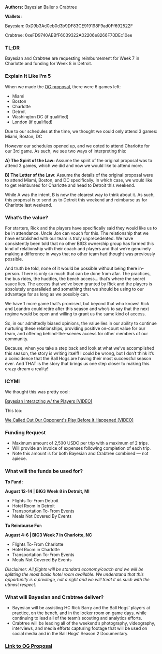 **Authors:** Bayesian Baller x Crabtree

**Wallets:**

Bayesian: 0xD9b3Ad0eb0d3b9DF83CE919198F9ad0Ff692522F

Crabtree: 0xeFD9740AEBfF6039322A02206e8266F70DEc10ee

### TL;DR

Bayesian and Crabtree are requesting reimbursement for Week 7 in Charlotte and funding for Week 8 in Detroit.

### Explain It Like I’m 5

When we made the [OG proposal](https://snapshot.org/#/krausehouse.eth/proposal/0xf02fc5a52c9a9798b51de353e94684c94fee0fd6ce804c81cf4b33b90b53b59b), there were 6 games left:

- Miami
- Boston
- Charlotte
- Detroit
- Washington DC (if qualified)
- London (if qualified)

Due to our schedules at the time, we thought we could only attend 3 games: Miami, Boston, DC

However our schedules opened up, and we opted to attend Charlotte for our 3rd game. As such, we see two ways of interpreting this:

**A) The Spirit of the Law:** Assume the spirit of the original proposal was to attend 3 games, which we did and now we would like to attend more.

**B) The Letter of the Law:** Assume the details of the original proposal were to attend Miami, Boston, and DC specifically. In which case, we would like to get reimbursed for Charlotte and head to Detroit this weekend.

While A was the intent, B is now the clearest way to think about it. As such, this proposal is to send us to Detroit this weekend and reimburse us for Charlotte last weekend.

### What’s the value?

For starters, Rick and the players have specifically said they would like us to be in attendance. Uncle Jon can vouch for this. The relationship that we have established with our team is truly unprecedented. We have consistently been told that no other BIG3 ownership group has formed this kind of relationship with their coach and players and that we’re genuinely making a difference in ways that no other team had thought was previously possible.

And truth be told, none of it would be possible without being there in-person. There is only so much that can be done from afar. The practices, the bus rides, the huddles, the bench access… that’s where the secret sauce lies. The access that we’ve been granted by Rick and the players is absolutely unparalleled and something that we should be using to our advantage for as long as we possibly can.

We have 1 more game that’s promised, but beyond that who knows! Rick and Leandro could retire after this season and who’s to say that the next regime would be open and willing to grant us the same kind of access.

So, in our admittedly biased opinions, the value lies in our ability to continue nurturing these relationships, providing positive on-court value for our team, and offering behind-the-scenes access for other members of our community.

Because, when you take a step back and look at what we’ve accomplished this season, the story is writing itself! I could be wrong, but I don’t think it’s a coincidence that the Ball Hogs are having their most successful season ever. And THAT is the story that brings us one step closer to making this crazy dream a reality!

### ICYMI

We thought this was pretty cool:

[Bayesian Interacting w/ the Players [VIDEO]](https://streamable.com/i30l42)

This too:

[We Called Out Our Opponent's Play Before It Happened [VIDEO]](https://www.dropbox.com/scl/fi/f590uv5m7in8fsk83tltn/Bayesian-Crabtree-Cline-Scouting.mp4?rlkey=s0or0pewia7f1kr9h2334kmud&dl=0)

### **Funding Request**

- Maximum amount of 2,500 USDC per trip with a maximum of 2 trips.
- Will provide an invoice of expenses following completion of each trip.
- Note this amount is for both Bayesian and Crabtree combined — not apiece.

### **What will the funds be used for?**

**To Fund:** 

**August 12-14 | BIG3 Week 8 in Detroit, MI**

- Flights To-From Detroit
- Hotel Room in Detroit
- Transportation To-From Events
- Meals Not Covered By Events

**To Reimburse For:** 

**August 4-6 | BIG3 Week 7 in Charlotte, NC**

- Flights To-From Charlotte
- Hotel Room in Charlotte
- Transportation To-From Events
- Meals Not Covered By Events

*Disclaimer: All flights will be standard economy/coach and we will be splitting the most basic hotel room available. We understand that this opportunity is a privilege, not a right and we will treat it as such with the utmost respect.*

### **What will Bayesian and Crabtree deliver?**

- Bayesian will be assisting HC Rick Barry and the Ball Hogs’ players at practice, on the bench, and in the locker room on game days, while continuing to lead all of the team’s scouting and analytics efforts.
- Crabtree will be leading all of the weekend’s photography, videography, interviews, and media efforts capturing footage that will be used on social media and in the Ball Hogs’ Season 2 Documentary.

### [Link to OG Proposal](https://snapshot.org/#/krausehouse.eth/proposal/0xf02fc5a52c9a9798b51de353e94684c94fee0fd6ce804c81cf4b33b90b53b59b)